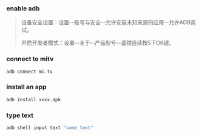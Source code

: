 ### enable adb
> 设备安全设置：设置--账号与安全--允许安装未知来源的应用--允许ADB调试。
> 
> 开启开发者模式：设置--关于--产品型号--遥控连续按5下OK键。

### connect to mitv
```bash
adb connect mi.tv
```

### install an app
```bash
adb install xxxx.apk
```

### type text
```bash
adb shell input text "some text"
```
